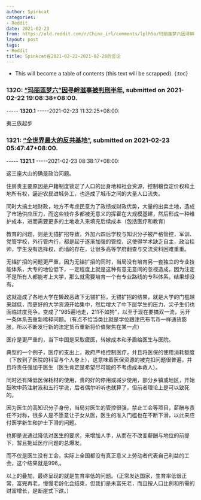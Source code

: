 ```yaml
---
author: Spinkcat
categories:
- Reddit
date: 2021-02-23
from: https://old.reddit.com/r/China_irl/comments/lplh5o/玛丽莲梦六因寻衅滋事被判刑半年/
layout: post
tags:
- Reddit
title: Spinkcat在2021-02-22~2021-02-28的言论
---
```


* This will become a table of contents (this text will be scrapped).
{:toc}

### 1320: [“玛丽莲梦六”因寻衅滋事被判刑半年](https://old.reddit.com/r/China_irl/comments/lplh5o/玛丽莲梦六因寻衅滋事被判刑半年/), submitted on 2021-02-22 19:08:38+08:00.

----- __1320.1__ -----2021-02-23 11:32:25+08:00:

夷三族起步

### 1321: [“全世界最大的反共基地”](https://old.reddit.com/r/China_irl/comments/lq0xim/全世界最大的反共基地/), submitted on 2021-02-23 05:47:47+08:00.

----- __1321.1__ -----2021-02-23 08:38:17+08:00:

这三座大山的确是政治问题。

住房贵主要原因是户籍制度锁定了人口的出身地和社会资源，控制粮食定价权和土地所有权，逼迫农民进城务工，也造成了城市之间的大量人口流失。

同时大搞土地财政，地方不考虑民意为了政绩或财政优势，大量的出卖土地，造成了市场供应压力，而这些钱许多都被无意义的挥霍在大规模基建，然后形成一种维护成本，进而需要更多的土地收入来填充后续成本（包括医疗和教育）

教育的问题，则是无锚扩招导致，外加六四后学校与知识分子被严格管控，军训、党管学校，外行管内行，都是起于逐渐加强的管控，这使得学术缺乏自主，政治挂帅，学生没有选择权，而墙的存在，让很多高等学府翻查与交流资料困难重重。

无锚扩招的问题更严重，因为无锚扩招的同时，当局没有培育另一套独立的专业技能体系，大专的地位低下，一定程度上就是这种有意无意间的忽视造成，因为注定不是所有人都能考上大学，那么就需要培育一个有专业路线的专科体系，结果却没有。

这就造成了各地大学在懒政恶政下无锚扩招，无锚扩招的结果，就是大学的门槛越来越低，而更好的大学资源开始集中，然后增大了中下层学生的压力，尖子生们也面临过度竞争，变成了“985遍地走，211不如狗”，以至于现在要搞双一流，另开一条体系去重新稀释问题。（有点不恰当类比就是学位跟津巴布韦币一样通货膨胀，所以不断发行新的法定货币重新将价值聚焦在某一点）

医疗是更严重的，当下中国是采取疲医，转嫁成本和矛盾给医生与医院。

典型的一个例子，医疗的支出上，政府严格控制医疗，并且将医保的使用消耗额度（下放到了医院的科室与个人身上），这意味着医保资源的被克扣问题很普遍，并且将责任强加于医生（医生肯定是希望尽可能的不考虑成本救人）。

同时还有降低医保耗材的使用，贵的好的停用或减少使用，部分乡镇或地区，开始鼓吹中药注射液和五行学说，后者偶尔听听也就算了，但前者理论上是可以致死的。

因为医生的高知识分子身份，当局对医生的管控很强，禁止工会等项目，薪酬与责任不对称，很多人是不愿意让子女从医，医生的准入门槛也在不断下滑，以此来应付医学新生和护士下滑的问题。

也即是说通过降低对医生的要求，来增加人手，从而在不改变薪酬与地位的前提下，暂且拖延医疗问题的总爆发。

而不仅是医生没有工会，实际上全国都没有真正意义上劳动者代表自己利益的工会，这个结果就是996,。

以上的叠加，最终呈现的就是生育率低的问题。（正常发达国家，生育率低很正常，富完再老，慢慢老龄化会结束，但我们是未富先老，而且按人口比例和所需的财富增长，是断崖式下跌。）

